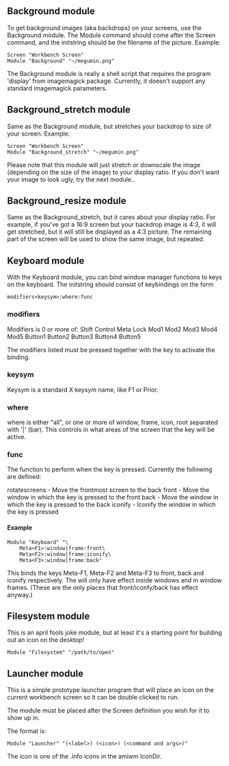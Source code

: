 ## Background module

To get background images (aka backdrops) on your screens,
use the Background module. The Module command should come
after the Screen command, and the initstring should be the
filename of the picture.  Example:
```
Screen "Workbench Screen"
Module "Background" "~/megumin.png"
```
The Background module is really a shell script that requires the
program 'display' from imagemagick package. Currently, it doesn't
support any standard imagemagick parameters.

## Background_stretch module

Same as the Background module, but stretches your backdrop to size of
your screen. Example:
```
Screen "Workbench Screen"
Module "Background_stretch" "~/megumin.png"
```
Please note that this module will just stretch or downscale the image
(depending on the size of the image) to your display ratio.
If you don't want your image to look ugly, try the next module..

## Background_resize module

Same as the Background_stretch, but it cares about your display ratio.
For example, if you've got a 16:9 screen but your backdrop image is
4:3, it will get stretched, but it will still be displayed as a 4:3
picture. The remaining part of the screen will be used to show the same
image, but repeated.

## Keyboard module

With the Keyboard module, you can bind window manager functions to keys
on the keyboard. The initstring should consist of keybindings on the
form
```
modifiers<keysym>:where:func
```
### modifiers

Modifiers is 0 or more of:
  Shift Control Meta Lock
  Mod1 Mod2 Mod3 Mod4 Mod5
  Button1 Button2 Button3 Button4 Button5

The modifiers listed must be pressed together with the key to activate
the binding.

### keysym

Keysym is a standard X keysym name, like F1 or Prior.

### where

where is either "all", or one or more of window, frame, icon, root
separated with '|' (bar).  This controls in what areas of the screen
that the key will be active.

### func


The function to perform when the key is pressed.
Currently the following are defined:

rotatescreens  -  Move the frontmost screen to the back
front          -  Move the window in which the key is pressed to the front
back           -  Move the window in which the key is pressed to the back
iconify        -  Iconify the window in which the key is pressed


#### Example
```
Module "Keyboard" "\
	Meta<F1>:window|frame:front\
	Meta<F2>:window|frame:iconify\
	Meta<F3>:window|frame:back"
```
This binds the keys Meta-F1, Meta-F2 and Meta-F3 to front, back and
iconify respectively.  The will only have effect inside windows and in
window frames.  (These are the only places that front/iconfy/back has
effect anyway.)

## Filesystem module

This is an april fools joke module, but at least it's a starting
point for building out an icon on the desktop!
```
Module "Filesystem" "/path/to/open"
```

## Launcher module

This is a simple prototype launcher program that will place an
icon on the current workbench screen so it can be double clicked
to run.

The module must be placed after the Screen definition you wish
for it to show up in.

The format is:
```
Module "Launcher" "(<label>) (<icon>) (<command and args>)"
```
The icon is one of the .info icons in the amiwm IconDir.

